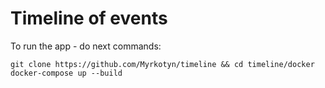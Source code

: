# Timeline of events 

To run the app - do next commands:
```
git clone https://github.com/Myrkotyn/timeline && cd timeline/docker
docker-compose up --build
```
